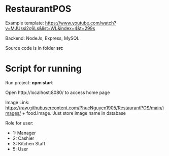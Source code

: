 # RestaurantPOS

Example template: https://www.youtube.com/watch?v=MJUssi2c6Ls&list=WL&index=4&t=299s

Backend: NodeJs, Express, MySQL

Source code is in folder **src**

# Script for running
Run project: **npm start**

Open http://localhost:8080/ to access home page

Image Link: https://raw.githubusercontent.com/PhucNguyen1905/RestaurantPOS/main/images/ + food.image. Just store image name in database

Role for user:
- 1: Manager
- 2: Cashier
- 3: Kitchen Staff
- 5: User


